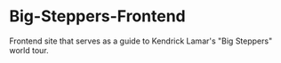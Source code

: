 # Big-Steppers-Frontend
Frontend site that serves as a guide to Kendrick Lamar's "Big Steppers" world tour.
